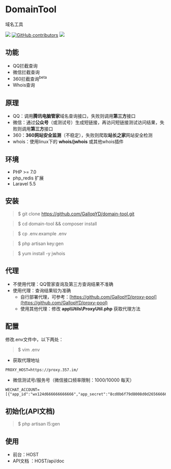 # DomainTool

域名工具

[![](https://img.shields.io/badge/Powered%20by-GallopYD-green.svg)](https://357.im/)
[![GitHub contributors](https://img.shields.io/github/contributors/GallopYD/domain-tool.svg)](https://github.com/GallopYD/domain-tool/graphs/contributors)
[![](https://img.shields.io/badge/language-PHP-blue.svg)](https://github.com/GallopYD/domain-tool)

## 功能

* QQ拦截查询
* 微信拦截查询
* 360拦截查询<sup>beta</sup>
* Whois查询  

## 原理
- QQ：调用**腾讯电脑管家**域名查询接口，失败则调用**第三方**接口
- 微信：通过**公众号**（或测试号）生成短链接，再访问短链接测试访问结果，失败则调用**第三方**接口
- 360：**360网站安全监测**（不稳定），失败则爬取**站长之家**网站安全检测
- whois：使用linux下的 **whois/jwhois** 或其他whois插件

## 环境

- PHP >= 7.0
- php_redis 扩展
- Laravel 5.5

## 安装

> $ git clone https://github.com/GallopYD/domain-tool.git

> $ cd domain-tool && composer install

> $ cp .env.example .env

> $ php artisan key:gen

> $ yum install -y jwhois

## 代理
-  不使用代理：QQ管家查询及第三方查询结果不准确
- 使用代理：查询结果较为准确
  - 自行部署代理，可参考：[https://github.com/GallopYD/proxy-pool](https://github.com/GallopYD/proxy-pool)
  - 使用其他代理：修改 **app\Utils\ProxyUtil.php** 获取代理方法

## 配置

修改.env文件中，以下两处：

> $ vim .env

- 获取代理地址
```shell
PROXY_HOST=https://proxy.357.im/
```

- 微信测试号/服务号（微信接口频率限制：1000/10000 每天）

```shell
WECHAT_ACCOUNT=[{"app_id":"wx124d666666666666","app_secret":"8cd0b6f79d8008d0d265666666666666"}]
```

## 初始化(API文档)

> $ php artisan l5:gen

## 使用
- 前台：HOST
- API文档 ：HOST/api/doc